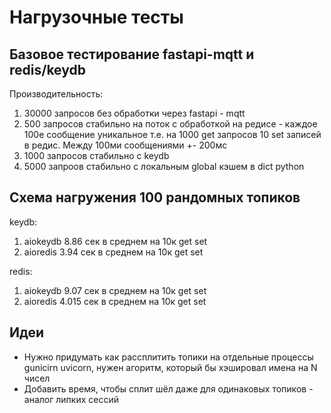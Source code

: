 # Нагрузочные тесты

## Базовое тестирование fastapi-mqtt и redis/keydb

Производительность:
1. 30000 запросов без обработки через fastapi - mqtt
2. 500 запросов стабильно на поток с обработкой на редисе - каждое 100е сообщение уникальное т.е. на 1000 get запросов 10 set записей в редис. Между 100ми сообщениями +- 200мс
3. 1000 запросов стабильно с keydb
4. 5000 запроов стабильно с локальным global кэшем в dict python

## Cхема нагружения 100 рандомных топиков

keydb:
1. aiokeydb 8.86 сек в среднем на 10к get set
2. aioredis 3.94 cек в среднем на 10к get set

redis:
1. aiokeydb 9.07 сек в среднем на 10к get set
2. aioredis 4.015 cек в среднем на 10к get set

## Идеи

- Нужно придумать как рассплитить топики на отдельные процессы gunicirn uvicorn, нужен агоритм, который бы хэшировал имена на N чисел
- Добавить время, чтобы сплит шëл даже для одинаковых топиков - аналог липких сессий
